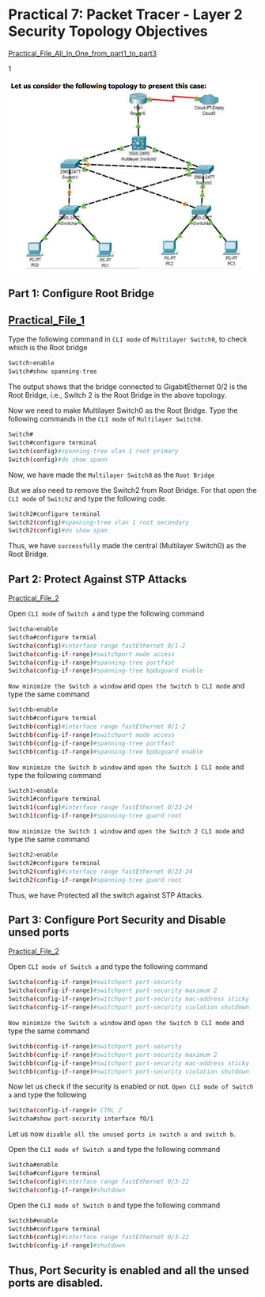 # Practical 7: Packet Tracer - Layer 2 Security Topology Objectives
[Practical_File_All_In_One_from_part1_to_part3](Layer_2_Security_Topology_Final.pkt)

1

![Image Alt Text](7.1.png)

## Part 1: Configure Root Bridge
[Practical_File_1](Configure%20Root%20Bridge_Part_1.pkt)
---

Type the following command in `CLI mode` of `Multilayer Switch0`, to check
which is the Root bridge

```bash
Switch>enable
Switch#show spanning-tree
```
The output shows that the bridge connected to GigabitEthernet 0/2 is the
Root Bridge, i.e., Switch 2 is the Root Bridge in the above topology.

Now we need to make Multilayer Switch0 as the Root Bridge. Type the
following commands in the `CLI mode` of `Multilayer Switch0`.
```bash
Switch#
Switch#configure terminal
Switch(config)#spanning-tree vlan 1 root primary
Switch(config)#do show spann
```
Now, we have made the `Multilayer Switch0` as the `Root Bridge`

But we also need to remove the Switch2 from Root Bridge. For that open
the `CLI mode` of `Switch2` and type the following code.
```bash
Switch2#configure terminal
Switch2(config)#spanning-tree vlan 1 root secondary
Switch2(config)#do show span
```

Thus, we have `successfully` made the central (Multilayer Switch0) as the
Root Bridge.

## Part 2: Protect Against STP Attacks
[Practical_File_2](Protect%20Against%20STP%20Attacks_Part_2.pkt)

Open `CLI mode` of `Switch a` and type the following command

```bash
Switcha>enable
Switcha#configure termial
Switcha(config)#interface range fastEthernet 0/1-2
Switcha(config-if-range)#switchport mode access
Switcha(config-if-range)#spanning-tree portfast
Switcha(config-if-range)#spanning-tree bpduguard enable
```
`Now minimize the Switch a window` and o`pen the Switch b CLI mode` and
type the same command

```bash
Switchb>enable
Switchb#configure termial
Switchb(config)#interface range fastEthernet 0/1-2
Switchb(config-if-range)#switchport mode access
Switchb(config-if-range)#spanning-tree portfast
Switchb(config-if-range)#spanning-tree bpduguard enable
```

`Now minimize the Switch b window` and `open the Switch 1 CLI mode` and
type the following command

```bash
Switch1>enable
Switch1#configure terminal
Switch1(config)#interface range fastEthernet 0/23-24
Switch1(config-if-range)#spanning-tree guard root
```

`Now minimize the Switch 1 window` and `open the Switch 2 CLI mode` and
type the same command

```bash
Switch2>enable
Switch2#configure terminal
Switch2(config)#interface range fastEthernet 0/23-24
Switch2(config-if-range)#spanning-tree guard root
```

Thus, we have Protected all the switch against STP Attacks.


## Part 3: Configure Port Security and Disable unsed ports
[Practical_File_2](Layer_2_Security_Topology_Final.pkt)

Open `CLI mode of Switch a` and type the following command

```bash
Switcha(config-if-range)#switchport port-security
Switcha(config-if-range)#switchport port-security maximum 2
Switcha(config-if-range)#switchport port-security mac-address sticky
Switcha(config-if-range)#switchport port-security violation shutdown
```

`Now minimize the Switch a window` and `open the Switch b CLI mode` and
type the same command
```bash
Switchb(config-if-range)#switchport port-security
Switchb(config-if-range)#switchport port-security maximum 2
Switchb(config-if-range)#switchport port-security mac-address sticky
Switchb(config-if-range)#switchport port-security violation shutdown
```

Now let us check if the security is enabled or not. `Open CLI mode of Switch
a` and type the following

```bash
Switcha(config-if-range)# CTRL Z
Switcha#show port-security interface f0/1
```

Let us now `disable all the unused ports in switch a and switch b`. 

Open the `CLI mode of Switch a` and type the following command

```bash
Switcha#enable
Switcha#configure terminal
Switcha(config)#interface range fastEthernet 0/3-22
Switcha(config-if-range)#shutdown
```
Open the `CLI mode of Switch b` and type the following command

```bash
Switchb#enable
Switchb#configure terminal
Switchb(config)#interface range fastEthernet 0/3-22
Switchb(config-if-range)#shutdown
```
Thus, Port Security is enabled and all the unsed ports are disabled.
---
